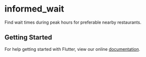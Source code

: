 # informed_wait

Find wait times during peak hours for preferable nearby restaurants.

## Getting Started

For help getting started with Flutter, view our online
[documentation](https://flutter.io/).
